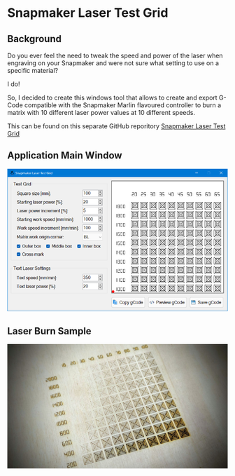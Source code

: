 # Snapmaker Laser Test Grid

## Background

Do you ever feel the need to tweak the speed and power of the laser when engraving on your Snapmaker and were not sure what setting to use on a specific material?

I do!

So, I decided to create this windows tool that allows to create and export G-Code compatible with the Snapmaker Marlin flavoured controller to burn a matrix with 10 different laser power values at 10 different speeds.

This can be found on this separate GitHub reporitory [Snapmaker Laser Test Grid](https://github.com/nunorvoliveira/Snapmaker-Laser-Test-Grid)

## Application Main Window

![Wow](/resources/misc/smltg%2001.%20Screenshot.png)

## Laser Burn Sample

![Wow](/resources/misc/smltg%2002.%20Sample%20burn.jpg)
